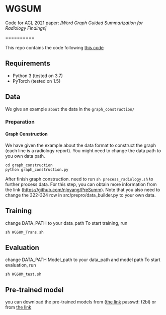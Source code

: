 # WGSUM
Code for ACL 2021 paper: *[Word Graph Guided Summarization for Radiology Findings]*

==========

This repo contains the code following [this code](https://github.com/nlpyang/PreSumm)

## Requirements

- Python 3 (tested on 3.7)
- PyTorch (tested on 1.5)

## Data

We give an example `about` the data in the `graph_construction/`

### Preparation


#### Graph Construction
We have given the example about the data format to construct the graph (each line is a radiology report).
You might need to change the data path to you own data path.
```
cd graph_construction
python graph_construction.py
```

After finish graph construction. need to run `sh precess_radiology.sh` to further process data. For this step, you can obtain more information from the link (https://github.com/nlpyang/PreSumm). Note that you also need to change the 322-324 row in src/prepro/data_builder.py to your own data.


## Training
change DATA_PATH to your data_path
To start training, run

```
sh WGSUM_Trans.sh
```

## Evaluation
change DATA_PATH Model_path to your data_path and model path
To start evaluation, run
```
sh WGSUM_test.sh
```

## Pre-trained model
you can download the pre-trained models from ([the link](https://pan.baidu.com/s/1Xq1SDg0DZ-s4t_XwJQBVHg)  passwd: f2bl) or from [the link](https://drive.google.com/drive/folders/1okrhVfsfTqZ4mnsmABiZG0sWBqrHPOg2?usp=sharing)